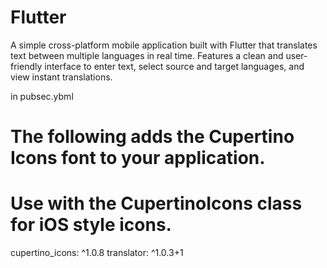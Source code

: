 # Flutter

A simple cross-platform mobile application built with Flutter that translates text between multiple languages in real time.
Features a clean and user-friendly interface to enter text, select source and target languages, and view instant translations.

in pubsec.ybml

 # The following adds the Cupertino Icons font to your application.
  # Use with the CupertinoIcons class for iOS style icons.
  cupertino_icons: ^1.0.8
  translator: ^1.0.3+1

  
